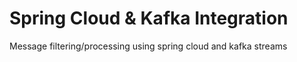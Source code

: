 # Spring Cloud & Kafka Integration

Message filtering/processing using spring cloud and kafka streams